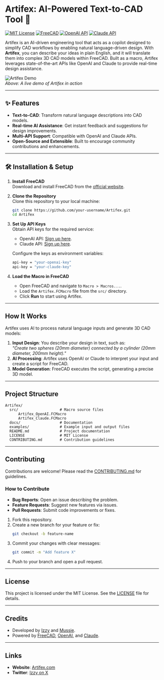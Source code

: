 # Artifex: AI-Powered Text-to-CAD Tool 🚀

[![MIT License](https://img.shields.io/badge/License-MIT-blue.svg)](LICENSE)
[![FreeCAD](https://img.shields.io/badge/Powered%20by-FreeCAD-orange)](https://www.freecadweb.org/)
[![OpenAI API](https://img.shields.io/badge/API-OpenAI-brightgreen)](https://openai.com/)
[![Claude API](https://img.shields.io/badge/API-Claude-brightgreen)](https://www.anthropic.com/)

Artifex is an AI-driven engineering tool that acts as a copilot designed to simplify CAD workflows by enabling natural language-driven design. With **Artifex**, you can describe your ideas in plain English, and it will translate them into complex 3D CAD models within FreeCAD. Built as a macro, Artifex leverages state-of-the-art APIs like OpenAI and Claude to provide real-time design assistance.

![Artifex Demo](https://github.com/islamnurdin/Artifex/assets/demo.gif)  
*Above: A live demo of Artifex in action*

---

## ✨ Features
- **Text-to-CAD**: Transform natural language descriptions into CAD models.
- **Real-time AI Assistance**: Get instant feedback and suggestions for design improvements.
- **Multi-API Support**: Compatible with OpenAI and Claude APIs.
- **Open-Source and Extensible**: Built to encourage community contributions and enhancements.

---

## 🛠 Installation & Setup

1. **Install FreeCAD**  
   Download and install FreeCAD from the [official website](https://www.freecadweb.org/).

2. **Clone the Repository**  
   Clone this repository to your local machine:
   ```bash
   git clone https://github.com/your-username/Artifex.git
   cd Artifex
   ```

3. **Set Up API Keys**  
   Obtain API keys for the required service:
   - OpenAI API: [Sign up here](https://openai.com/).
   - Claude API: [Sign up here](https://www.anthropic.com/).

   Configure the keys as environment variables:
   ```bash
   api-key = "your-openai-key"
   api-key = "your-claude-key"
   ```

4. **Load the Macro in FreeCAD**  
   - Open FreeCAD and navigate to `Macro > Macros...`.
   - Load the `Artifex.FCMacro` file from the `src/` directory.
   - Click **Run** to start using Artifex.

---

##  How It Works
Artifex uses AI to process natural language inputs and generate 3D CAD models:
1. **Input Design**: You describe your design in text, such as:  
   *"Create two spheres (20mm diameter) connected by a cylinder (20mm diameter, 200mm height)."*
2. **AI Processing**: Artifex uses OpenAI or Claude to interpret your input and create a script for FreeCAD.
3. **Model Generation**: FreeCAD executes the script, generating a precise 3D model.

---

## Project Structure
```
Artifex/
  src/                   # Macro source files
      Artifex_OpenAI.FCMacro
      Artifex_Claude.FCMacro
  docs/                  # Documentation
  examples/              # Example input and output files
  README.md              # Project documentation
  LICENSE                # MIT License
  CONTRIBUTING.md        # Contribution guidelines
```

---

## Contributing
Contributions are welcome! Please read the [CONTRIBUTING.md](CONTRIBUTING.md) for guidelines.

### How to Contribute
- **Bug Reports**: Open an issue describing the problem.
- **Feature Requests**: Suggest new features via issues.
- **Pull Requests**: Submit code improvements or fixes.

1. Fork this repository.
2. Create a new branch for your feature or fix:
   ```bash
   git checkout -b feature-name
   ```
3. Commit your changes with clear messages:
   ```bash
   git commit -m "Add feature X"
   ```
4. Push to your branch and open a pull request.

---

## License
This project is licensed under the MIT License. See the [LICENSE](LICENSE) file for details.

---

## Credits
- Developed by [Izzy](https://islamnurdin.github.io) and [Mussie](https://www.linkedin.com/in/mussie-tsegay/).
- Powered by [FreeCAD](https://www.freecadweb.org/), [OpenAI](https://openai.com/), and [Claude](https://www.anthropic.com/).

---

## Links
- **Website**: [Artifex.com](https://islamnurdin.github.io/artifex.html)
- **Twitter**: [Izzy on X](https://x.com/islamnurdin)
